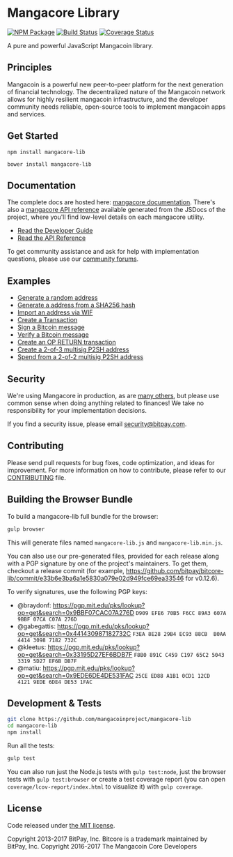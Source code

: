 Mangacore Library
=======

[![NPM Package](https://img.shields.io/npm/v/mangacore-lib.svg?style=flat-square)](https://www.npmjs.org/package/mangacore-lib)
[![Build Status](https://img.shields.io/travis/mangacoinproject/mangacore-lib.svg?branch=master&style=flat-square)](https://travis-ci.org/mangacoinproject/mangacore-lib)
[![Coverage Status](https://img.shields.io/coveralls/mangacoinproject/mangacore-lib.svg?style=flat-square)](https://coveralls.io/r/mangacoinproject/mangacore-lib)

A pure and powerful JavaScript Mangacoin library.

## Principles

Mangacoin is a powerful new peer-to-peer platform for the next generation of financial technology. The decentralized nature of the Mangacoin network allows for highly resilient mangacoin infrastructure, and the developer community needs reliable, open-source tools to implement mangacoin apps and services.

## Get Started

```
npm install mangacore-lib
```

```
bower install mangacore-lib
```

## Documentation

The complete docs are hosted here: [mangacore documentation](http://mangacore.io/guide/). There's also a [mangacore API reference](http://mangacore.io/api/) available generated from the JSDocs of the project, where you'll find low-level details on each mangacore utility.

- [Read the Developer Guide](http://mangacore.io/guide/)
- [Read the API Reference](http://mangacore.io/api/)

To get community assistance and ask for help with implementation questions, please use our [community forums](https://forum.mangacore.io/).

## Examples

* [Generate a random address](https://github.com/mangacoinproject/mangacore-lib/blob/master/docs/examples.md#generate-a-random-address)
* [Generate a address from a SHA256 hash](https://github.com/mangacoinproject/mangacore-lib/blob/master/docs/examples.md#generate-a-address-from-a-sha256-hash)
* [Import an address via WIF](https://github.com/mangacoinproject/mangacore-lib/blob/master/docs/examples.md#import-an-address-via-wif)
* [Create a Transaction](https://github.com/mangacoinproject/mangacore-lib/blob/master/docs/examples.md#create-a-transaction)
* [Sign a Bitcoin message](https://github.com/mangacoinproject/mangacore-lib/blob/master/docs/examples.md#sign-a-bitcoin-message)
* [Verify a Bitcoin message](https://github.com/mangacoinproject/mangacore-lib/blob/master/docs/examples.md#verify-a-bitcoin-message)
* [Create an OP RETURN transaction](https://github.com/mangacoinproject/mangacore-lib/blob/master/docs/examples.md#create-an-op-return-transaction)
* [Create a 2-of-3 multisig P2SH address](https://github.com/mangacoinproject/mangacore-lib/blob/master/docs/examples.md#create-a-2-of-3-multisig-p2sh-address)
* [Spend from a 2-of-2 multisig P2SH address](https://github.com/mangacoinproject/mangacore-lib/blob/master/docs/examples.md#spend-from-a-2-of-2-multisig-p2sh-address)


## Security

We're using Mangacore in production, as are [many others](http://mangacore.io#projects), but please use common sense when doing anything related to finances! We take no responsibility for your implementation decisions.

If you find a security issue, please email security@bitpay.com.

## Contributing

Please send pull requests for bug fixes, code optimization, and ideas for improvement. For more information on how to contribute, please refer to our [CONTRIBUTING](https://github.com/mangacoinproject/mangacore-lib/blob/master/CONTRIBUTING.md) file.

## Building the Browser Bundle

To build a mangacore-lib full bundle for the browser:

```sh
gulp browser
```

This will generate files named `mangacore-lib.js` and `mangacore-lib.min.js`.

You can also use our pre-generated files, provided for each release along with a PGP signature by one of the project's maintainers. To get them, checkout a release commit (for example, https://github.com/bitpay/bitcore-lib/commit/e33b6e3ba6a1e5830a079e02d949fce69ea33546 for v0.12.6).

To verify signatures, use the following PGP keys:
- @braydonf: https://pgp.mit.edu/pks/lookup?op=get&search=0x9BBF07CAC07A276D `D909 EFE6 70B5 F6CC 89A3 607A 9BBF 07CA C07A 276D`
- @gabegattis: https://pgp.mit.edu/pks/lookup?op=get&search=0x441430987182732C `F3EA 8E28 29B4 EC93 88CB  B0AA 4414 3098 7182 732C`
- @kleetus: https://pgp.mit.edu/pks/lookup?op=get&search=0x33195D27EF6BDB7F `F8B0 891C C459 C197 65C2 5043 3319 5D27 EF6B DB7F`
- @matiu: https://pgp.mit.edu/pks/lookup?op=get&search=0x9EDE6DE4DE531FAC `25CE ED88 A1B1 0CD1 12CD  4121 9EDE 6DE4 DE53 1FAC`


## Development & Tests

```sh
git clone https://github.com/mangacoinproject/mangacore-lib
cd mangacore-lib
npm install
```

Run all the tests:

```sh
gulp test
```

You can also run just the Node.js tests with `gulp test:node`, just the browser tests with `gulp test:browser`
or create a test coverage report (you can open `coverage/lcov-report/index.html` to visualize it) with `gulp coverage`.

## License

Code released under [the MIT license](https://github.com/mangacoinproject/mangacore-lib/blob/master/LICENSE).

Copyright 2013-2017 BitPay, Inc. Bitcore is a trademark maintained by BitPay, Inc.
Copyright 2016-2017 The Mangacoin Core Developers
